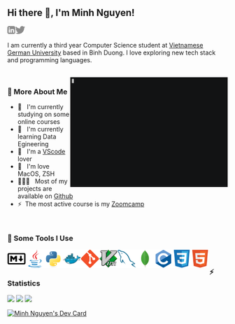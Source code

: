 ## Hi there 👋, I'm Minh Nguyen!

<a href="https://www.linkedin.com/in/benminh1201"><img align="left" alt="linkedin" src="./images/linkedin.svg" height="18px" /></a>
<a href="https://twitter.com/benminh1201"><img alt="twitter" src="./images/twitter.svg" height="18px" /></a>

I am currently a third year Computer Science student at [Vietnamese German University](https://vgu.edu.vn) based in Binh Duong. I love exploring new tech stack and programming languages.

<br>

<img align="right" alt="GIF" src="./images/hello.gif" width="360px" />

### 🧐 More About Me

- 🔭 &nbsp; I'm currently studying on some online courses
- 🌱 &nbsp; I'm currently learning Data Egineering
- 📝 &nbsp; I'm a [VScode](https://code.visualstudio.com/) lover
- 💬 &nbsp; I'm love MacOS, ZSH
- 👨🏻‍💻 &nbsp;  Most of my projects are available on [Github](https://github.com/benminh121?tab=repositories)
- ⚡&nbsp; The most active course is my [Zoomcamp](https://github.com/benminh121/ZoomcampDE)

<br>

### 🔨 Some Tools I Use
<a href="https://www.markdownguide.org" target="_blank"><img align="left" src="./images/markdown-original.svg" alt="Markdown" height="42px" /></a>
<a href="https://www.java.com/en" target="_blank"><img align="left" src="./images/java-original.svg" alt="Java" height="42px" /></a>
<a href="https://www.python.org" target="_blank"><img align="left" src="./images/python-original.svg" alt="Python" height="42px" /></a>
<a href="https://www.docker.com" target="_blank"><img align="left" src="./images/docker-original.svg" alt="Docker" height="42px" /></a>
<a href="https://git-scm.com" target="_blank"><img align="left" src="./images/git-original.svg" alt="Git" height="42px" /></a>
<a href="https://www.vim.org" target="_blank"><img align="left" src="./images/vim-original.svg" alt="Vim" height="42px" /></a>
<a href="https://www.mysql.com" target="_blank"><img align="left" src="./images/mysql-original.svg" alt="MySQL" height="42px" /></a>
<a href="https://www.mongodb.com" target="_blank"><img align="left" src="./images/mongodb-original.svg" alt="MongoDB" height="42px" /></a>
<a href="http://www.open-std.org/jtc1/sc22/wg14" target="_blank"><img align="left" src="./images/c-original.svg" alt="C" height="42px" /></a>
<a href="https://developer.mozilla.org/en-US/docs/Web/CSS" target="_blank"><img align="left" src="./images/css3-original.svg" alt="CSS" height="42px" /></a>
<a href="https://developer.mozilla.org/en-US/docs/Web/HTML" target="_blank"><img align="left" src="./images/html5-original.svg" alt="HTML" height="42px" /></a>

<br>

### ⚡️ Statistics

<img src="https://readme-stats-beige-phi.vercel.app/api?username=benminh121&show_icons=true&theme=dracula&count_private=true" />
<img src="https://readme-stats-beige-phi.vercel.app/api/wakatime?username=benminh121&show_icons=true&theme=dracula&layout=compact" />
<img src="https://readme-stats-beige-phi.vercel.app/api/top-langs/?username=benminh121&count_private=true&layout=compact&show_icons=true&theme=dracula&langs_count=10&exclude_repo=Readme-stats,Obsidian" />

<a href="https://app.daily.dev/benminh1201"><img src="https://api.daily.dev/devcards/4e2ecec0a1d54c4c91f8f3790a870880.png?r=lzc" width="400" alt="Minh Nguyen's Dev Card"/></a>
